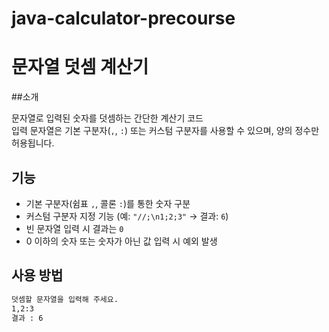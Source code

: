 # java-calculator-precourse

# 문자열 덧셈 계산기

##소개

문자열로 입력된 숫자를 덧셈하는 간단한 계산기 코드  
입력 문자열은 기본 구분자(`,`, `:`) 또는 커스텀 구분자를 사용할 수 있으며, 양의 정수만 허용됩니다.

## 기능

- 기본 구분자(쉼표 `,`, 콜론 `:`)를 통한 숫자 구분
- 커스텀 구분자 지정 기능 (예: `"//;\n1;2;3"` → 결과: `6`)
- 빈 문자열 입력 시 결과는 `0`
- 0 이하의 숫자 또는 숫자가 아닌 값 입력 시 예외 발생

## 사용 방법

```bash
덧셈할 문자열을 입력해 주세요.
1,2:3
결과 : 6
